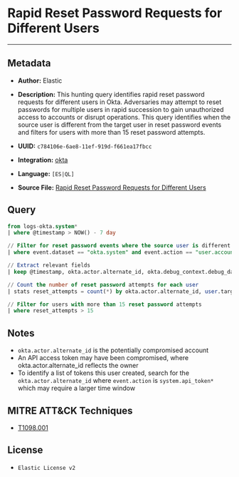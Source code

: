 # Rapid Reset Password Requests for Different Users

---

## Metadata

- **Author:** Elastic
- **Description:** This hunting query identifies rapid reset password requests for different users in Okta. Adversaries may attempt to reset passwords for multiple users in rapid succession to gain unauthorized access to accounts or disrupt operations. This query identifies when the source user is different from the target user in reset password events and filters for users with more than 15 reset password attempts.

- **UUID:** `c784106e-6ae8-11ef-919d-f661ea17fbcc`
- **Integration:** [okta](https://docs.elastic.co/integrations/okta)
- **Language:** `[ES|QL]`
- **Source File:** [Rapid Reset Password Requests for Different Users](../queries/credential_access_rapid_reset_password_requests_for_different_users.toml)

## Query

```sql
from logs-okta.system*
| where @timestamp > NOW() - 7 day

// Filter for reset password events where the source user is different from the target user
| where event.dataset == "okta.system" and event.action == "user.account.reset_password" and source.user.full_name != user.target.full_name

// Extract relevant fields
| keep @timestamp, okta.actor.alternate_id, okta.debug_context.debug_data.dt_hash, user.target.full_name, okta.outcome.result

// Count the number of reset password attempts for each user
| stats reset_attempts = count(*) by okta.actor.alternate_id, user.target.full_name, okta.debug_context.debug_data.dt_hash

// Filter for users with more than 15 reset password attempts
| where reset_attempts > 15
```

## Notes

- `okta.actor.alternate_id` is the potentially compromised account
- An API access token may have been compromised, where okta.actor.alternate_id reflects the owner
- To identify a list of tokens this user created, search for the `okta.actor.alternate_id` where `event.action` is `system.api_token*` which may require a larger time window

## MITRE ATT&CK Techniques

- [T1098.001](https://attack.mitre.org/techniques/T1098/001)

## License

- `Elastic License v2`

